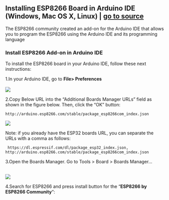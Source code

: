 ## Installing ESP8266 Board in Arduino IDE (Windows, Mac OS X, Linux) | <a href="https://randomnerdtutorials.com/how-to-install-esp8266-board-arduino-ide/">go to source</a>
The ESP8266 community created an add-on for the Arduino IDE that allows you to program the ESP8266 using the Arduino IDE and its programming language

### Install ESP8266 Add-on in Arduino IDE
To install the ESP8266 board in your Arduino IDE, follow these next instructions:

1.In your Arduino IDE, go to <b> File> Preferences</b> <br/><br/>
<img src="https://i1.wp.com/randomnerdtutorials.com/wp-content/uploads/2019/07/Install-ESP8266-Board-add-on-in-Arduino-IDE-open-preferences.png?w=197&quality=100&strip=all&ssl=1"/>

2.Copy Below URL into the “Additional Boards Manager URLs” field as shown in the figure below. Then, click the “OK” button:  
        
    http://arduino.esp8266.com/stable/package_esp8266com_index.json 
  
 <img src="https://i2.wp.com/randomnerdtutorials.com/wp-content/uploads/2019/07/Install-ESP8266-Board-add-on-in-Arduino-IDE-enter-URL.png?w=722&quality=100&strip=all&ssl=1"/> 
 
 Note: if you already have the ESP32 boards URL, you can separate the URLs with a comma as follows:
 
     https://dl.espressif.com/dl/package_esp32_index.json, http://arduino.esp8266.com/stable/package_esp8266com_index.json
     
3.Open the Boards Manager. Go to Tools > Board > Boards Manager… <br/><br/>

<img src="https://i0.wp.com/randomnerdtutorials.com/wp-content/uploads/2019/07/Install-ESP8266-Board-add-on-in-Arduino-IDE-open-boards-manager.png?w=671&quality=100&strip=all&ssl=1"/>

4.Search for ESP8266 and press install button for the “<b>ESP8266 by ESP8266 Community</b>“:
